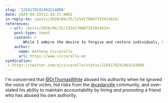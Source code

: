 ```yaml
---
slug: '1254179241463214080'
date: 2020-04-25T22:43:27.000Z
in-reply-to: /posts/2020/04/25/1254170867333914624/
references:
  - url: /posts/2020/04/25/1254170867333914624/
    post-type: tweet
    content: >
        While I admire the desire to forgive and restore individuals, the christian community needs to do a better job acknowledging and protecting victims of sexual abuse, not protecting abusers.  vía @Change
    author:
      name: Anthony Ciccarello
      url: https://www.ciccarello.me
syndication:
 - https://twitter.com/ajciccarello/status/1254179241463214080
---
```


I'm concerned that [@DrThomasWhite](https://twitter.com/DrThomasWhite) abused his authority when he ignored the voice of the victim, hid risks from the [@cedarville](https://twitter.com/cedarville) community, and over-stated his ability to maintain accountability by hiring *and promoting* a friend who has abused his own authority.
